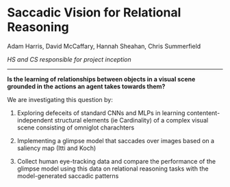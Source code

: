 Saccadic Vision for Relational Reasoning
===

Adam Harris, David McCaffary, Hannah Sheahan, Chris Summerfield

_HS and CS responsible for project inception_

---

**Is the learning of relationships between objects in a visual scene grounded in the actions an agent takes towards them?**

We are investigating this question by:

1) Exploring defeceits of standard CNNs and MLPs in learning contentent-independent structural elements (ie Cardinality) of a complex visual scene consisting of omniglot charachters 

2) Implementing a glimpse model that saccades over images based on a saliency map (Itti and Koch)

3) Collect human eye-tracking data and compare the performance of the glimpse model using this data on relational reasoning tasks with the model-generated saccadic patterns
